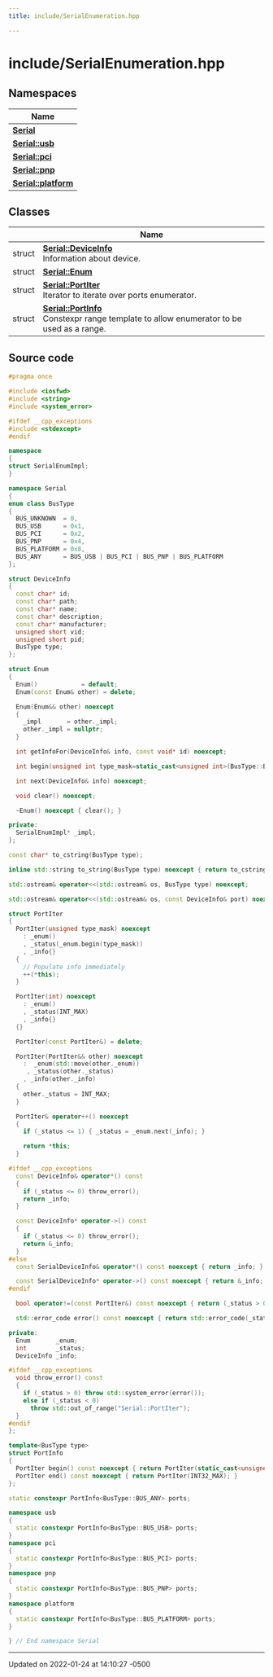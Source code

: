 ```yaml
---
title: include/SerialEnumeration.hpp

---
```


# include/SerialEnumeration.hpp



## Namespaces

| Name           |
| -------------- |
| **[Serial](/Documentation/Namespaces/namespace_serial/)**  |
| **[Serial::usb](/Documentation/Namespaces/namespace_serial_1_1usb/)**  |
| **[Serial::pci](/Documentation/Namespaces/namespace_serial_1_1pci/)**  |
| **[Serial::pnp](/Documentation/Namespaces/namespace_serial_1_1pnp/)**  |
| **[Serial::platform](/Documentation/Namespaces/namespace_serial_1_1platform/)**  |

## Classes

|                | Name           |
| -------------- | -------------- |
| struct | **[Serial::DeviceInfo](/Documentation/Classes/struct_serial_1_1_device_info/)** <br>Information about device.  |
| struct | **[Serial::Enum](/Documentation/Classes/struct_serial_1_1_enum/)**  |
| struct | **[Serial::PortIter](/Documentation/Classes/struct_serial_1_1_port_iter/)** <br>Iterator to iterate over ports enumerator.  |
| struct | **[Serial::PortInfo](/Documentation/Classes/struct_serial_1_1_port_info/)** <br>Constexpr range template to allow enumerator to be used as a range.  |




## Source code

```cpp
#pragma once

#include <iosfwd>
#include <string>
#include <system_error>

#ifdef __cpp_exceptions
#include <stdexcept>
#endif

namespace
{
struct SerialEnumImpl;
}

namespace Serial
{
enum class BusType
{
  BUS_UNKNOWN  = 0,
  BUS_USB      = 0x1,
  BUS_PCI      = 0x2,
  BUS_PNP      = 0x4,
  BUS_PLATFORM = 0x8,
  BUS_ANY      = BUS_USB | BUS_PCI | BUS_PNP | BUS_PLATFORM
};

struct DeviceInfo
{
  const char* id;
  const char* path;
  const char* name;
  const char* description;
  const char* manufacturer;
  unsigned short vid;
  unsigned short pid;
  BusType type;
};

struct Enum
{
  Enum()            = default;
  Enum(const Enum& other) = delete;

  Enum(Enum&& other) noexcept
  {
    _impl       = other._impl;
    other._impl = nullptr;
  }

  int getInfoFor(DeviceInfo& info, const void* id) noexcept;

  int begin(unsigned int type_mask=static_cast<unsigned int>(BusType::BUS_ANY)) noexcept;

  int next(DeviceInfo& info) noexcept;

  void clear() noexcept;

  ~Enum() noexcept { clear(); }

private:
  SerialEnumImpl* _impl;
};

const char* to_cstring(BusType type);

inline std::string to_string(BusType type) noexcept { return to_cstring(type); }

std::ostream& operator<<(std::ostream& os, BusType type) noexcept;

std::ostream& operator<<(std::ostream& os, const DeviceInfo& port) noexcept;

struct PortIter
{
  PortIter(unsigned type_mask) noexcept
    : _enum()
    , _status(_enum.begin(type_mask))
    , _info{}
  {
    // Populate info immediately
    ++(*this);
  }

  PortIter(int) noexcept
    : _enum()
    , _status(INT_MAX)
    , _info{}
  {}

  PortIter(const PortIter&) = delete;

  PortIter(PortIter&& other) noexcept
    :  _enum(std::move(other._enum))
     , _status(other._status)
    , _info(other._info)
  {
    other._status = INT_MAX;
  }

  PortIter& operator++() noexcept
  {
    if (_status <= 1) { _status = _enum.next(_info); }

    return *this;
  }

#ifdef __cpp_exceptions
  const DeviceInfo& operator*() const
  {
    if (_status <= 0) throw_error();
    return _info;
  }

  const DeviceInfo* operator->() const
  {
    if (_status <= 0) throw_error();
    return &_info;
  }
#else
  const SerialDeviceInfo& operator*() const noexcept { return _info; }

  const SerialDeviceInfo* operator->() const noexcept { return &_info; }
#endif

  bool operator!=(const PortIter&) const noexcept { return (_status > 0); }

  std::error_code error() const noexcept { return std::error_code(_status < 0 ? -_status : 0, std::system_category()); }

private:
  Enum       _enum;
  int        _status;
  DeviceInfo _info;

#ifdef __cpp_exceptions
  void throw_error() const
  {
    if (_status > 0) throw std::system_error(error());
    else if (_status < 0)
      throw std::out_of_range("Serial::PortIter");
  }
#endif
};

template<BusType type>
struct PortInfo
{
  PortIter begin() const noexcept { return PortIter(static_cast<unsigned>(type)); }
  PortIter end() const noexcept { return PortIter(INT32_MAX); }
};

static constexpr PortInfo<BusType::BUS_ANY> ports;

namespace usb
{
  static constexpr PortInfo<BusType::BUS_USB> ports;
}
namespace pci
{
  static constexpr PortInfo<BusType::BUS_PCI> ports;
}
namespace pnp
{
  static constexpr PortInfo<BusType::BUS_PNP> ports;
}
namespace platform
{
  static constexpr PortInfo<BusType::BUS_PLATFORM> ports;
}

} // End namespace Serial
```


-------------------------------

Updated on 2022-01-24 at 14:10:27 -0500
